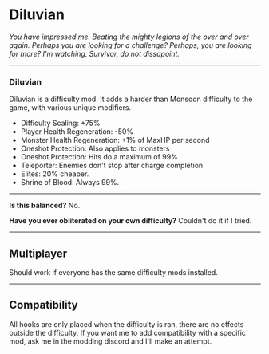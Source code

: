 ﻿# Diluvian #

*You have impressed me. Beating the mighty legions of the over and over again. Perhaps you are looking for a challenge? Perhaps, you are looking for more? I'm watching, Survivor, do not dissapoint.*

---

### Diluvian ###

Diluvian is a difficulty mod. It adds a harder than Monsoon difficulty to the game, with various unique modifiers.

* Difficulty Scaling: +75%
* Player Health Regeneration: -50%
* Monster Health Regeneration: +1% of MaxHP per second
* Oneshot Protection: Also applies to monsters
* Oneshot Protection: Hits do a maximum of 99%
* Teleporter: Enemies don't stop after charge completion
* Elites: 20% cheaper.
* Shrine of Blood: Always 99%.

---

**Is this balanced?**
No.

**Have you ever obliterated on your own difficulty?**
Couldn't do it if I tried.

---

## Multiplayer ##

Should work if everyone has the same difficulty mods installed.

---

## Compatibility ##

All hooks are only placed when the difficulty is ran, there are no effects outside the difficulty.
If you want me to add compatibility with a specific mod, ask me in the modding discord and I'll make an attempt.